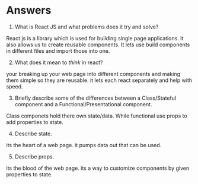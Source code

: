 # Answers

1.  What is React JS and what problems does it try and solve?

React js is a library which is used for building single page applications. It also allows us to create reusable components. It lets use build components in different files and import those into one.

2.  What does it mean to _think_ in react?

your breaking up your web page into different components and making them simple so they are reusable. it lets each react separately and help with speed.

3.  Briefly describe some of the differences between a Class/Stateful component and a Functional/Presentational component.

Class componets hold there own state/data. While functional use props to add properties to state.

4.  Describe state.

its the heart of a web page. it pumps data out that can be used.

5.  Describe props.

its the blood of the web page. its a way to customize components by given properties to state.